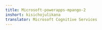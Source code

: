 ```yaml
---
title: Microsoft-powerapps-mpango-2
inshort: kisichojulikana
translator: Microsoft Cognitive Services
---
```




